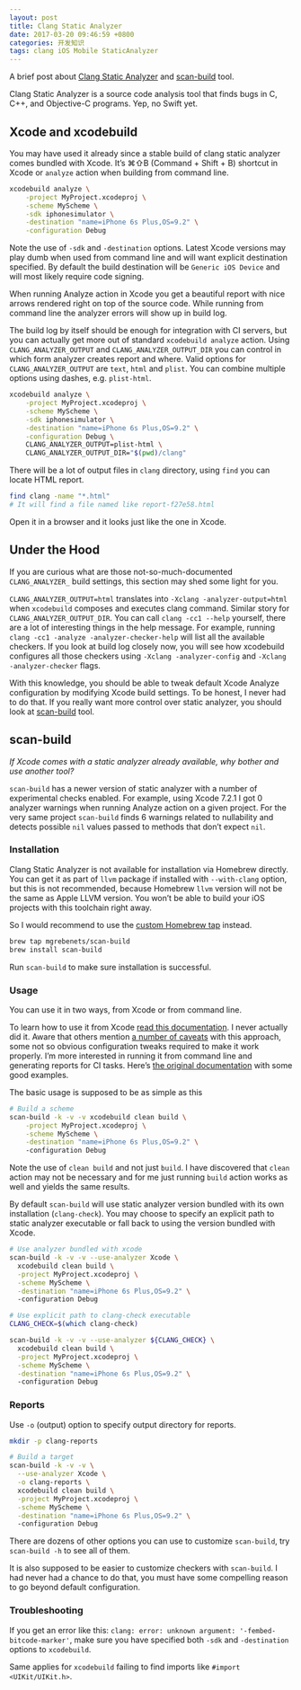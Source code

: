 ```yaml
---
layout: post
title: Clang Static Analyzer
date: 2017-03-20 09:46:59 +0800
categories: 开发知识
tags: clang iOS Mobile StaticAnalyzer
---
```


A brief post about [Clang Static Analyzer](http://clang-analyzer.llvm.org/) and [scan-build](http://clang-analyzer.llvm.org/scan-build.html) tool.

Clang Static Analyzer is a source code analysis tool that finds bugs in C, C++, and Objective-C programs. Yep, no Swift yet.

## Xcode and xcodebuild

You may have used it already since a stable build of clang static analyzer comes bundled with Xcode. It’s ⌘⇧B (Command + Shift + B) shortcut in Xcode or `analyze` action when building from command line.

``` sh
xcodebuild analyze \
    -project MyProject.xcodeproj \
    -scheme MyScheme \
    -sdk iphonesimulator \
    -destination "name=iPhone 6s Plus,OS=9.2" \
    -configuration Debug
```

Note the use of `-sdk` and `-destination` options. Latest Xcode versions may play dumb when used from command line and will want explicit destination specified. By default the build destination will be `Generic iOS Device` and will most likely require code signing.

When running Analyze action in Xcode you get a beautiful report with nice arrows rendered right on top of the source code. While running from command line the analyzer errors will show up in build log.

The build log by itself should be enough for integration with CI servers, but you can actually get more out of standard `xcodebuild analyze` action. Using `CLANG_ANALYZER_OUTPUT` and `CLANG_ANALYZER_OUTPUT_DIR` you can control in which form analyzer creates report and where. Valid options for `CLANG_ANALYZER_OUTPUT` are `text`, `html` and `plist`. You can combine multiple options using dashes, e.g. `plist-html`.

``` sh
xcodebuild analyze \
    -project MyProject.xcodeproj \
    -scheme MyScheme \
    -sdk iphonesimulator \
    -destination "name=iPhone 6s Plus,OS=9.2" \
    -configuration Debug \
    CLANG_ANALYZER_OUTPUT=plist-html \
    CLANG_ANALYZER_OUTPUT_DIR="$(pwd)/clang"
```

There will be a lot of output files in `clang` directory, using `find` you can locate HTML report.

``` sh
find clang -name "*.html"
# It will find a file named like report-f27e58.html
```

Open it in a browser and it looks just like the one in Xcode.


## Under the Hood

If you are curious what are those not-so-much-documented `CLANG_ANALYZER_` build settings, this section may shed some light for you.

`CLANG_ANALYZER_OUTPUT=html` translates into `-Xclang -analyzer-output=html` when `xcodebuild` composes and executes clang command. Similar story for `CLANG_ANALYZER_OUTPUT_DIR`. You can call `clang -cc1 --help` yourself, there are a lot of interesting things in the help message. For example, running `clang -cc1 -analyze -analyzer-checker-help` will list all the available checkers. If you look at build log closely now, you will see how xcodebuild configures all those checkers using `-Xclang -analyzer-config` and `-Xclang -analyzer-checker` flags.

With this knowledge, you should be able to tweak default Xcode Analyze configuration by modifying Xcode build settings. To be honest, I never had to do that. If you really want more control over static analyzer, you should look at [scan-build](http://clang-analyzer.llvm.org/scan-build.html) tool.

## scan-build

*If Xcode comes with a static analyzer already available, why bother and use another tool?*

`scan-build` has a newer version of static analyzer with a number of experimental checks enabled. For example, using Xcode 7.2.1 I got 0 analyzer warnings when running Analyze action on a given project. For the very same project `scan-build` finds 6 warnings related to nullability and detects possible `nil` values passed to methods that don’t expect `nil`.


### Installation

Clang Static Analyzer is not available for installation via Homebrew directly. You can get it as part of `llvm` package if installed with `--with-clang` option, but this is not recommended, because Homebrew `llvm` version will not be the same as Apple LLVM version. You won’t be able to build your iOS projects with this toolchain right away.

So I would recommend to use the [custom Homebrew tap](https://github.com/mgrebenets/homebrew-scan-build) instead.

``` sh
brew tap mgrebenets/scan-build
brew install scan-build
```

Run `scan-build` to make sure installation is successful.

### Usage

You can use it in two ways, from Xcode or from command line.

To learn how to use it from Xcode [read this documentation](http://clang-analyzer.llvm.org/xcode.html). I never actually did it. Aware that others mention [a number of caveats](http://loufranco.com/blog/xcode-better-build-and-analyze) with this approach, some not so obvious configuration tweaks required to make it work properly.
I’m more interested in running it from command line and generating reports for CI tasks. Here’s [the original documentation](http://clang-analyzer.llvm.org/scan-build.html) with some good examples.

The basic usage is supposed to be as simple as this

``` sh
# Build a scheme
scan-build -k -v -v xcodebuild clean build \
    -project MyProject.xcodeproj \
    -scheme MyScheme \
    -destination "name=iPhone 6s Plus,OS=9.2" \ 
    -configuration Debug
```

Note the use of `clean build` and not just `build`. I have discovered that `clean` action may not be necessary and for me just running `build` action works as well and yields the same results.

By default `scan-build` will use static analyzer version bundled with its own installation (`clang-check`). You may choose to specify an explicit path to static analyzer executable or fall back to using the version bundled with Xcode.

``` sh
# Use analyzer bundled with xcode
scan-build -k -v -v --use-analyzer Xcode \
  xcodebuild clean build \
  -project MyProject.xcodeproj \
  -scheme MyScheme \
  -destination "name=iPhone 6s Plus,OS=9.2" \        
  -configuration Debug

# Use explicit path to clang-check executable
CLANG_CHECK=$(which clang-check)

scan-build -k -v -v --use-analyzer ${CLANG_CHECK} \
  xcodebuild clean build \
  -project MyProject.xcodeproj \
  -scheme MyScheme \
  -destination "name=iPhone 6s Plus,OS=9.2" \        
  -configuration Debug
```

### Reports

Use `-o` (output) option to specify output directory for reports.

``` sh
mkdir -p clang-reports

# Build a target
scan-build -k -v -v \
  --use-analyzer Xcode \
  -o clang-reports \
  xcodebuild clean build \
  -project MyProject.xcodeproj \
  -scheme MyScheme \
  -destination "name=iPhone 6s Plus,OS=9.2" \        
  -configuration Debug
```

There are dozens of other options you can use to customize `scan-build`, try `scan-build -h` to see all of them.

It is also supposed to be easier to customize checkers with `scan-build`. I had never had a chance to do that, you must have some compelling reason to go beyond default configuration.


### Troubleshooting

If you get an error like this: `clang: error: unknown argument: '-fembed-bitcode-marker'`, make sure you have specified both `-sdk` and `-destination` options to `xcodebuild`.

Same applies for `xcodebuild` failing to find imports like `#import <UIKit/UIKit.h>`.
